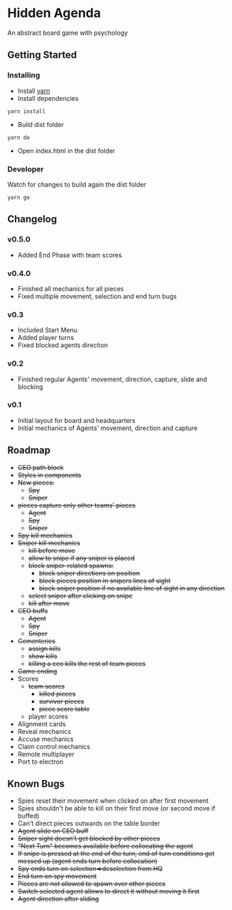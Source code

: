# Hidden Agenda
An abstract board game with psychology

## Getting Started

### Installing
* Install [yarn](https://yarnpkg.com/en/docs/install)
* Install dependencies
```
yarn install
```
* Build dist folder
```
yarn do
```
* Open index.html in the dist folder

### Developer
Watch for changes to build again the dist folder
```
yarn go
```

## Changelog
### v0.5.0
* Added End Phase with team scores

### v0.4.0
* Finished all mechanics for all pieces
* Fixed multiple movement, selection and end turn bugs

### v0.3
* Included Start Menu
* Added player turns
* Fixed blocked agents direction

### v0.2
* Finished regular Agents' movement, direction, capture, slide and blocking

### v0.1
* Initial layout for board and headquarters
* Initial mechanics of Agents' movement, direction and capture

## Roadmap
* ~~CEO path block~~
* ~~Styles in components~~
* ~~New pieces:~~
  * ~~Spy~~
  * ~~Sniper~~
* ~~pieces capture only other teams' pieces~~
  * ~~Agent~~
  * ~~Spy~~
  * ~~Sniper~~
* ~~Spy kill mechanics~~
* ~~Sniper kill mechanics~~
  * ~~kill before move~~
  * ~~allow to snipe if any sniper is placed~~
  * ~~block sniper-related spawns:~~
    * ~~block sniper directions on position~~
    * ~~block pieces position in snipers lines of sight~~
    * ~~block sniper position if no available line of sight in any direction~~
  * ~~select sniper after clicking on snipe~~
  * ~~kill after move~~
* ~~CEO buffs~~
  * ~~Agent~~
  * ~~Spy~~
  * ~~Sniper~~
* ~~Cementeries~~
  * ~~assign kills~~
  * ~~show kills~~
  * ~~killing a ceo kills the rest of team pieces~~
* ~~Game ending~~
* Scores
  * ~~team scores~~
    * ~~killed pieces~~
    * ~~survivor pieces~~
    * ~~piece score table~~
  * player scores
* Alignment cards
* Reveal mechanics
* Accuse mechanics
* Claim control mechanics
* Remote multiplayer
* Port to electron

## Known Bugs
* Spies reset their movement when clicked on after first movement
* Spies shouldn't be able to kill on their first move (or second move if buffed)
* Can't direct pieces outwards on the table border
* ~~Agent slide on CEO buff~~
* ~~Sniper sight doesn't get blocked by other pieces~~
* ~~"Next Turn" becomes available before collocating the agent~~
* ~~If snipe is pressed at the end of the turn, end of turn conditions get messed up (agent ends turn before collocation)~~
* ~~Spy ends turn on selection=>deselection from HQ~~
* ~~End turn on spy movement~~
* ~~Pieces are not allowed to spawn over other pieces~~
* ~~Switch selected agent allows to direct it without moving it first~~
* ~~Agent direction after sliding~~
